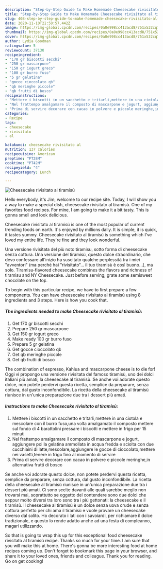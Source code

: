```yaml
---
description: "Step-by-Step Guide to Make Homemade Cheesecake rivisitato al tiramisù"
title: "Step-by-Step Guide to Make Homemade Cheesecake rivisitato al tiramisù"
slug: 408-step-by-step-guide-to-make-homemade-cheesecake-rivisitato-al-tiramisu
date: 2020-11-10T22:50:57.442Z
image: https://img-global.cpcdn.com/recipes/0a0e998cc413acd8/751x532cq70/cheesecake-rivisitato-al-tiramisu-recipe-main-photo.jpg
thumbnail: https://img-global.cpcdn.com/recipes/0a0e998cc413acd8/751x532cq70/cheesecake-rivisitato-al-tiramisu-recipe-main-photo.jpg
cover: https://img-global.cpcdn.com/recipes/0a0e998cc413acd8/751x532cq70/cheesecake-rivisitato-al-tiramisu-recipe-main-photo.jpg
author: Lydia Goodman
ratingvalue: 5
reviewcount: 37130
recipeingredient:
- "170 gr biscotti secchi"
- "250 gr mascarpone"
- "150 gr iogurt greco"
- "100 gr burro fuso"
- "5 gr gelatina"
- "gocce cioccolato qb"
- "qb meringhe piccole"
- "qb frutti di bosco"
recipeinstructions:
- "Mettere i biscotti in un sacchetto e tritarli,mettere in una ciotola e mescolare con il burro fuso,una volta amalgamato il composto mettere sul fondo di 4 barattolini pressare i biscotti e mettere in frigo per 15 minuti"
- "Nel frattempo amalgamare il composto di mascarpone e jogurt, aggiungere poi la gelatina ammollata in acqua fredda e sciolta con due cucchiaini di latte,mescolare,aggiungere le gocce di cioccolato,mettere nei vasetti,tenere in frigo fino al momento di servire"
- "Prima di servire decorare con cacao in polvere e piccole meringhe,in alternativa frutti di bosco"
categories:
- Recipe
tags:
- cheesecake
- rivisitato
- al

katakunci: cheesecake rivisitato al 
nutrition: 137 calories
recipecuisine: American
preptime: "PT28M"
cooktime: "PT42M"
recipeyield: "4"
recipecategory: Lunch

---
```



![Cheesecake rivisitato al tiramisù](https://img-global.cpcdn.com/recipes/0a0e998cc413acd8/751x532cq70/cheesecake-rivisitato-al-tiramisu-recipe-main-photo.jpg)

Hello everybody, it's Jim, welcome to our recipe site. Today, I will show you a way to make a special dish, cheesecake rivisitato al tiramisù. One of my favorites food recipes. For mine, I am going to make it a bit tasty. This is gonna smell and look delicious.

Cheesecake rivisitato al tiramisù is one of the most popular of current trending foods on earth. It's enjoyed by millions daily. It is simple, it is quick, it tastes yummy. Cheesecake rivisitato al tiramisù is something which I've loved my entire life. They're fine and they look wonderful.

Una versione rivisitata del più noto tiramisu, sotto forma di cheesecake senza cottura. Una versione del tiramisù, questo dolce straordinario, che devo confessare all&#39;inizio ha suscitato qualche perplessità tra i miei &#34;avventori&#34; (ma perchè hai &#34;rivisitato&#34;… il tuo tiramisù è così buono…), ma solo. Tiramisu-flavored cheesecake combines the flavors and richness of tiramisu and NY Cheesecake. Just before serving, grate some semisweet chocolate on the top.


To begin with this particular recipe, we have to first prepare a few components. You can have cheesecake rivisitato al tiramisù using 8 ingredients and 3 steps. Here is how you cook that.

<!--inarticleads1-->

##### The ingredients needed to make Cheesecake rivisitato al tiramisù:

1. Get 170 gr biscotti secchi
1. Prepare 250 gr mascarpone
1. Get 150 gr iogurt greco
1. Make ready 100 gr burro fuso
1. Prepare 5 gr gelatina
1. Get gocce cioccolato qb
1. Get qb meringhe piccole
1. Get qb frutti di bosco


The combination of espresso, Kahlua and mascarpone cheese is to die for! Oggi vi propongo una versione rivisitata del famoso tiramisù, uno dei dolci italiani più amati, la cheesecake al tiramisù. Se anche voi adorate questo dolce, non potete perdervi questa ricetta, semplice da preparare, senza cottura, dal gusto inconfondibile. La ricetta della cheesecake al tiramisù riunisce in un&#39;unica preparazione due tra i dessert più amati. 

<!--inarticleads2-->

##### Instructions to make Cheesecake rivisitato al tiramisù:

1. Mettere i biscotti in un sacchetto e tritarli,mettere in una ciotola e mescolare con il burro fuso,una volta amalgamato il composto mettere sul fondo di 4 barattolini pressare i biscotti e mettere in frigo per 15 minuti
1. Nel frattempo amalgamare il composto di mascarpone e jogurt, aggiungere poi la gelatina ammollata in acqua fredda e sciolta con due cucchiaini di latte,mescolare,aggiungere le gocce di cioccolato,mettere nei vasetti,tenere in frigo fino al momento di servire
1. Prima di servire decorare con cacao in polvere e piccole meringhe,in alternativa frutti di bosco


Se anche voi adorate questo dolce, non potete perdervi questa ricetta, semplice da preparare, senza cottura, dal gusto inconfondibile. La ricetta della cheesecake al tiramisù riunisce in un&#39;unica preparazione due tra i dessert più amati. Ci sono scelte davanti alle quali sarebbe meglio non trovarsi mai, soprattutto se oggetto del contendere sono due dolci che seppur molto diversi tra loro sono tra i più gettonati: la cheesecake e il tiramisù. Il cheesecake al tiramisù è un dolce senza uova crude e senza cottura perfetto per chi ama il tiramisù e vuole provare un cheesecake diverso dal solito. Ho decorato i lati con i savoiardi, per richiamare il dolce tradizionale, e questo lo rende adatto anche ad una festa di compleanno, magari utilizzando. 

So that is going to wrap this up for this exceptional food cheesecake rivisitato al tiramisù recipe. Thanks so much for your time. I am sure that you will make this at home. There's gonna be more interesting food at home recipes coming up. Don't forget to bookmark this page in your browser, and share it to your loved ones, friends and colleague. Thank you for reading. Go on get cooking!
